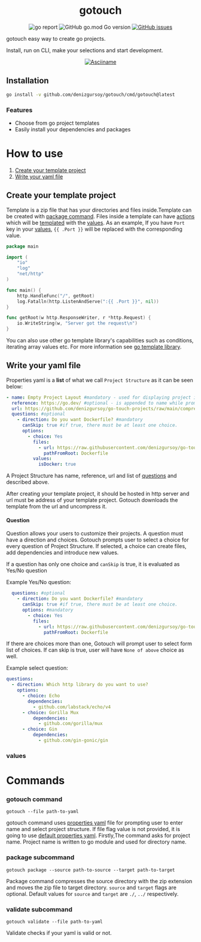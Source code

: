 <h1 align="center">gotouch</h1>
<p align="center">
<img alt="go report" src="https://goreportcard.com/badge/github.com/denizgursoy/gotouch"/>
<img alt="GitHub go.mod Go version" src="https://img.shields.io/github/go-mod/go-version/denizgursoy/gotouch">
<a href="https://github.com/denizgursoy/gotouch/issues" target="_blank"><img alt="GitHub issues" src="https://img.shields.io/github/issues/denizgursoy/gotouch?color=b"></a>
</p>

gotouch easy way to create go projects. 

Install, run on CLI, make your selections and start development.

<p align="center">
<a href="https://asciinema.org/a/515980" target="_blank"><img alt="Asciiname" src="https://asciinema.org/a/515980.svg" /></a>
</p>

## Installation

```bash
go install -v github.com/denizgursoy/gotouch/cmd/gotouch@latest
```

### Features

- Choose from go project templates
- Easily install your dependencies and packages

# How to use
1. [Create your template project](#Create-your-template-project)
2. [Write your yaml file](#Write-your-yaml-file)


## Create your template project
Template is a zip file that has your directories and files inside.Template can be created with [package command](#package-subcommand).
Files inside a template can have [actions](https://pkg.go.dev/text/template#hdr-Actions) which will be [templated](https://pkg.go.dev/text/template)
with the [values](#values). As an example, If you have `Port` key in your [values](#values), `{{ .Port }}` will be replaced
with the corresponding value.

``` go
package main

import (
	"io"
	"log"
	"net/http"
)

func main() {
	http.HandleFunc("/", getRoot)
	log.Fatalln(http.ListenAndServe(":{{ .Port }}", nil))
}

func getRoot(w http.ResponseWriter, r *http.Request) {
	io.WriteString(w, "Server got the request\n")
}
```
You can also use other go template library's capabilities such as conditions, iterating array values etc. For more information
see [go template library](https://pkg.go.dev/text/template).

## Write your yaml file
Properties yaml is a **list** of what we call `Project Structure` as it can be seen below: 
```yaml
- name: Empty Project Layout #mandatory - used for displaying project in listing
  reference: https://go.dev/ #optional - is appended to name while prompting project name
  url: https://github.com/denizgursoy/go-touch-projects/raw/main/compressed/empty.zip #mandatory - url of template project 
  questions: #optional
    - direction: Do you want Dockerfile? #mandatory
      canSkip: true #if true, there must be at least one choice. 
      options:
        - choice: Yes
          files:
            - url: https://raw.githubusercontent.com/denizgursoy/go-touch-projects/main/Dockerfile
              pathFromRoot: Dockerfile
          values:
            isDocker: true
```
A Project Structure has name, reference, url and list of [questions](#Question) and described above.

After creating your template project, it should be hosted in http server and url must be address of your template project.
Gotouch downloads the template from the url and uncompress it. 

#### Question
Question allows your users to customize their projects. A question must have a direction and choices. Gotouch prompts user 
to select a choice for every question of Project Structure. If selected, a choice can create files, add dependencies and
introduce new values.

If a question has only one choice and `canSkip` is true, it is evaluated as Yes/No question

Example Yes/No question:
```yaml
  questions: #optional
    - direction: Do you want Dockerfile? #mandatory
      canSkip: true #if true, there must be at least one choice. 
      options: #mandatory
        - choice: Yes
          files:
            - url: https://raw.githubusercontent.com/denizgursoy/go-touch-projects/main/Dockerfile
              pathFromRoot: Dockerfile
```
If there are choices more than one, Gotouch will prompt user to select form list of choices. If can skip is true,
user will have `None of above` choice as well.

Example select question:
```yaml
questions:
  - direction: Which http library do you want to use?
    options:
      - choice: Echo
        dependencies:
          - github.com/labstack/echo/v4
      - choice: Gorilla Mux
          dependencies:
            - github.com/gorilla/mux
      - choice: Gin
          dependencies:
            - github.com/gin-gonic/gin
```

### values

# Commands
### gotouch command

`gotouch --file path-to-yaml`

gotouch command uses [properties yaml](#Write-your-yaml-file) file for prompting user to enter name and select  project structure. If file flag value
is not provided, it is going to use [default properties yaml](https://github.com/denizgursoy/go-touch-projects/blob/main/properties.yaml). 
Firstly,The command asks for project name. Project name is written to go module and used for directory name.


### package subcommand
`gotouch package --source path-to-source --target path-to-target`

Package command compresses the source directory with the zip extension and moves the zip file to target directory.
`source` and `target` flags are optional. Default values for `source` and `target` are `./`, `../` respectively.


### validate subcommand
`gotouch validate --file path-to-yaml`

Validate checks if your yaml is valid or not. 

